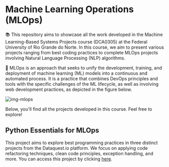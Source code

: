 # Machine Learning Operations (MLOps)

📚 This repository aims to showcase all the work developed in the Machine Learning-Based Systems Projects course (DCA0305) at the Federal University of Rio Grande do Norte. In this course, we aim to present various projects ranging from best coding practices to complete MLOps projects involving Natural Language Processing (NLP) algorithms.

🤖 MLOps is an approach that seeks to unify the development, training, and deployment of machine learning (ML) models into a continuous and automated process. It is a practice that combines DevOps principles and tools with the specific challenges of the ML lifecycle, as well as involving web development practices, as depicted in the figure below.

![img-mlops](https://blogs.nvidia.com/wp-content/uploads/2020/09/MLOps-Neal-Analytics.png)

Below, you'll find all the projects developed in this course. Feel free to explore!

## Python Essentials for MLOps

This project aims to explore best programming practices in three distinct projects from the Dataquest.io platform. We focus on applying code refactoring techniques, clean code principles, exception handling, and more. You can access this project by clicking [here](https://github.com/marianabritoazevedo/mlops2023/tree/main/Python_Essentials_for_MLOps).
